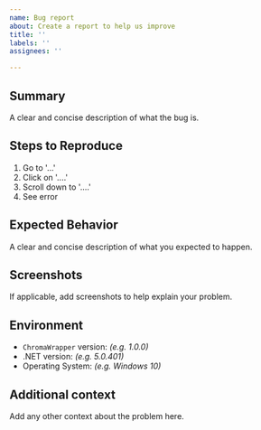 ```yaml
---
name: Bug report
about: Create a report to help us improve
title: ''
labels: ''
assignees: ''

---
```


## Summary

A clear and concise description of what the bug is.

## Steps to Reproduce

1. Go to '...'
2. Click on '....'
3. Scroll down to '....'
4. See error

## Expected Behavior

A clear and concise description of what you expected to happen.

## Screenshots

If applicable, add screenshots to help explain your problem.

## Environment

- `ChromaWrapper` version: _(e.g. 1.0.0)_
- .NET version: _(e.g. 5.0.401)_
- Operating System: _(e.g. Windows 10)_

## Additional context

Add any other context about the problem here.
